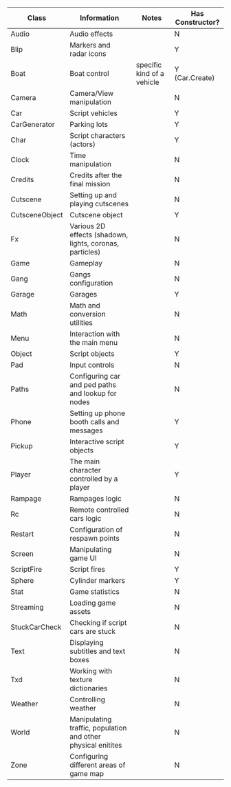 | Class          | Information                                                  | Notes                      | Has Constructor? |
| -------------- | ------------------------------------------------------------ | -------------------------- | ---------------- |
| Audio          | Audio effects                                                |                            | N                |
| Blip           | Markers and radar icons                                      |                            | Y                |
| Boat           | Boat control                                                 | specific kind of a vehicle | Y (Car.Create)   |
| Camera         | Camera/View manipulation                                     |                            | N                |
| Car            | Script vehicles                                              |                            | Y                |
| CarGenerator   | Parking lots                                                 |                            | Y                |
| Char           | Script characters (actors)                                   |                            | Y                |
| Clock          | Time manipulation                                            |                            | N                |
| Credits        | Credits after the final mission                              |                            | N                |
| Cutscene       | Setting up and playing cutscenes                             |                            | N                |
| CutsceneObject | Cutscene object                                              |                            | Y                |
| Fx             | Various 2D effects (shadown, lights, coronas, particles)     |                            | N                |
| Game           | Gameplay                                                     |                            | N                |
| Gang           | Gangs configuration                                          |                            | N                |
| Garage         | Garages                                                      |                            | Y                |
| Math           | Math and conversion utilities                                |                            | N                |
| Menu           | Interaction with the main menu                               |                            | N                |
| Object         | Script objects                                               |                            | Y                |
| Pad            | Input controls                                               |                            | N                |
| Paths          | Configuring car and ped paths and lookup for nodes           |                            | N                |
| Phone          | Setting up phone booth calls and messages                    |                            | Y                |
| Pickup         | Interactive script objects                                   |                            | Y                |
| Player         | The main character controlled by a player                    |                            | Y                |
| Rampage        | Rampages logic                                               |                            | N                |
| Rc             | Remote controlled cars logic                                 |                            | N                |
| Restart        | Configuration of respawn points                              |                            | N                |
| Screen         | Manipulating game UI                                         |                            | N                |
| ScriptFire     | Script fires                                                 |                            | Y                |
| Sphere         | Cylinder markers                                             |                            | Y                |
| Stat           | Game statistics                                              |                            | N                |
| Streaming      | Loading game assets                                          |                            | N                |
| StuckCarCheck  | Checking if script cars are stuck                            |                            | N                |
| Text           | Displaying subtitles and text boxes                          |                            | N                |
| Txd            | Working with texture dictionaries                            |                            | N                |
| Weather        | Controlling weather                                          |                            | N                |
| World          | Manipulating traffic, population and other physical enitites |                            | N                |
| Zone           | Configuring different areas of game map                      |                            | N                |
